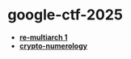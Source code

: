 # google-ctf-2025
- **[re-multiarch 1](https://github.com/chp0ck3r/google-ctf-2025/blob/main/README.md)**
- **[crypto-numerology](https://github.com/chp0ck3r/google-ctf-2025/blob/main/crypto-numerology/README.md)**